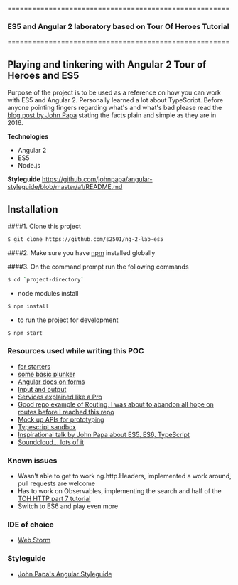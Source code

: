 ======================================================

### ES5 and Angular 2 laboratory based on Tour Of Heroes Tutorial 

======================================================

## Playing and tinkering with Angular 2 Tour of Heroes and ES5

Purpose of the project is to be used as a reference on how you can work 
with ES5 and Angular 2. Personally learned a lot about TypeScript.
Before anyone pointing fingers regarding what's and what's bad please read
the [blog post by John Papa](https://johnpapa.net/es5-es2015-typescript/) 
stating the facts plain and simple as they are in 2016.

**Technologies**

- Angular 2
- ES5
- Node.js

**Styleguide**
https://github.com/johnpapa/angular-styleguide/blob/master/a1/README.md

## Installation
####1. Clone this project


```sh
$ git clone https://github.com/s2501/ng-2-lab-es5
```

####2.  Make sure you have [npm](https://www.npmjs.org/) installed globally

####3. On the command prompt run the following commands

```sh
$ cd `project-directory`
```
- node modules install
```sh
$ npm install 
```
- to run the project for development
```sh
$ npm start
```

### Resources used while writing this POC

- [for starters](http://www.codeproject.com/Articles/1081551/Angular-Tutorial-in-JavaScript-ES-Part-to)
- [some basic plunker](http://plnkr.co/edit/SPO6xUeZh9miPeIfQ2n4?p=preview)
- [Angular docs on forms](https://angular.io/docs/js/latest/guide/forms.html)
- [Input and output](http://stackoverflow.com/questions/34832799/angular2-how-to-define-input-property-in-plain-js)
- [Services explained like a Pro](http://stackoverflow.com/questions/34830534/angular2-class-not-exposing-functions)
- [Good repo example of Routing, I was about to abandon all hope on routes before I reached this repo](https://github.com/fantianyi/Angular-2-Example---Tour-Of-Heroes---6-Routing---ES5)
- [Mock up APIs for prototyping](http://www.mockapi.io/#/mocks)
- [Typescript sandbox](http://www.mockapi.io/#/mocks)
- [Inspirational talk by John Papa about ES5, ES6, TypeScript](https://johnpapa.net/es5-es2015-typescript/)
- [Soundcloud... lots of it](https://soundcloud.com)

### Known issues 

- Wasn't able to get to work ng.http.Headers, implemented a work around, pull requests are welcome
- Has to work on Observables, implementing the search and half of the [TOH HTTP part 7 tutorial](https://angular.io/docs/ts/latest/tutorial/toh-pt6.html)
- Switch to ES6 and play even more

### IDE of choice 

- [Web Storm](https://www.jetbrains.com/webstorm/)

### Styleguide 

- [John Papa's Angular Styleguide](https://github.com/johnpapa/angular-styleguide/blob/master/a1/README.md)